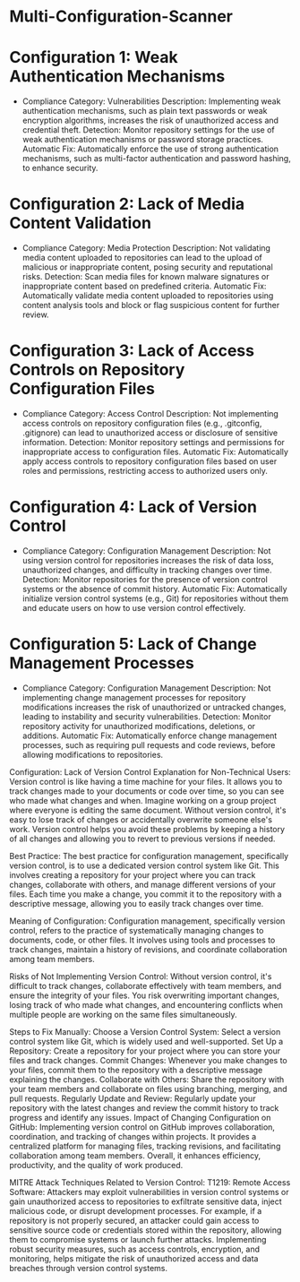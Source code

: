 # Multi-Configuration-Scanner
# Configuration 1: Weak Authentication Mechanisms
  * Compliance Category: Vulnerabilities
    Description: Implementing weak authentication mechanisms, such as plain text passwords or weak encryption algorithms, increases the risk of unauthorized access and credential theft.
    Detection: Monitor repository settings for the use of weak authentication mechanisms or password storage practices.
    Automatic Fix: Automatically enforce the use of strong authentication mechanisms, such as multi-factor authentication and password hashing, to enhance security.
# Configuration 2: Lack of Media Content Validation
  * Compliance Category: Media Protection
    Description: Not validating media content uploaded to repositories can lead to the upload of malicious or inappropriate content, posing security and reputational risks.
    Detection: Scan media files for known malware signatures or inappropriate content based on predefined criteria.
    Automatic Fix: Automatically validate media content uploaded to repositories using content analysis tools and block or flag suspicious content for further review.

# Configuration 3: Lack of Access Controls on Repository Configuration Files
  * Compliance Category: Access Control
    Description: Not implementing access controls on repository configuration files (e.g., .gitconfig, .gitignore) can lead to unauthorized access or disclosure of sensitive information.
    Detection: Monitor repository settings and permissions for inappropriate access to configuration files.
    Automatic Fix: Automatically apply access controls to repository configuration files based on user roles and permissions, restricting access to authorized users only.

# Configuration 4: Lack of Version Control
  * Compliance Category: Configuration Management
    Description: Not using version control for repositories increases the risk of data loss, unauthorized changes, and difficulty in tracking changes over time.
    Detection: Monitor repositories for the presence of version control systems or the absence of commit history.
    Automatic Fix: Automatically initialize version control systems (e.g., Git) for repositories without them and educate users on how to use version control effectively.

# Configuration 5: Lack of Change Management Processes
* Compliance Category: Configuration Management
  Description: Not implementing change management processes for repository modifications increases the risk of unauthorized or untracked changes, leading to instability and security vulnerabilities.
  Detection: Monitor repository activity for unauthorized modifications, deletions, or additions.
  Automatic Fix: Automatically enforce change management processes, such as requiring pull requests and code reviews, before allowing modifications to repositories.

Configuration: Lack of Version Control
Explanation for Non-Technical Users:
Version control is like having a time machine for your files. It allows you to track changes made to your documents or code over time, so you can see who made what changes and when. Imagine working on a group project where everyone is editing the same document. Without version control, it's easy to lose track of changes or accidentally overwrite someone else's work. Version control helps you avoid these problems by keeping a history of all changes and allowing you to revert to previous versions if needed.

Best Practice:
The best practice for configuration management, specifically version control, is to use a dedicated version control system like Git. This involves creating a repository for your project where you can track changes, collaborate with others, and manage different versions of your files. Each time you make a change, you commit it to the repository with a descriptive message, allowing you to easily track changes over time.

Meaning of Configuration:
Configuration management, specifically version control, refers to the practice of systematically managing changes to documents, code, or other files. It involves using tools and processes to track changes, maintain a history of revisions, and coordinate collaboration among team members.

Risks of Not Implementing Version Control:
Without version control, it's difficult to track changes, collaborate effectively with team members, and ensure the integrity of your files. You risk overwriting important changes, losing track of who made what changes, and encountering conflicts when multiple people are working on the same files simultaneously.

Steps to Fix Manually:
Choose a Version Control System: Select a version control system like Git, which is widely used and well-supported.
Set Up a Repository: Create a repository for your project where you can store your files and track changes.
Commit Changes: Whenever you make changes to your files, commit them to the repository with a descriptive message explaining the changes.
Collaborate with Others: Share the repository with your team members and collaborate on files using branching, merging, and pull requests.
Regularly Update and Review: Regularly update your repository with the latest changes and review the commit history to track progress and identify any issues.
Impact of Changing Configuration on GitHub:
Implementing version control on GitHub improves collaboration, coordination, and tracking of changes within projects. It provides a centralized platform for managing files, tracking revisions, and facilitating collaboration among team members. Overall, it enhances efficiency, productivity, and the quality of work produced.

MITRE Attack Techniques Related to Version Control:
T1219: Remote Access Software: Attackers may exploit vulnerabilities in version control systems or gain unauthorized access to repositories to exfiltrate sensitive data, inject malicious code, or disrupt development processes. For example, if a repository is not properly secured, an attacker could gain access to sensitive source code or credentials stored within the repository, allowing them to compromise systems or launch further attacks. Implementing robust security measures, such as access controls, encryption, and monitoring, helps mitigate the risk of unauthorized access and data breaches through version control systems.

